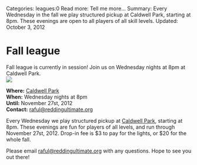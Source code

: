 Categories: leagues:0
Read more: Tell me more...
Summary: Every Wednesday in the fall we play structured pickup at Caldwell Park, starting at 8pm. These evenings are open to all players of all skill levels.
Updated: October 3, 2012

# Fall league

<div class="alert alert-success">
    Fall league is currently in session!
    Join us on Wednesday nights at 8pm at Caldwell Park.
</div>

<img src="/images/celeste_forehand.jpg" class="span3 pull-right img-rounded">

**Where:** [Caldwell Park](/places/caldwell)  
**When:** Wednesday nights at 8pm  
**Until:** November 27st, 2012  
**Contact:** <raful@reddingultimate.org>

Every Wednesday we play structured pickup at [Caldwell Park](/places/caldwell), starting at 8pm.
These evenings are fun for players of all levels, and run through November 27st, 2012.
Drop-in fee is $3 to pay for the lights, or $20 for the whole fall.

Please email <raful@reddingultimate.org> with any questions.
Hope to see you out there!
